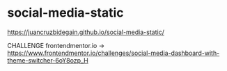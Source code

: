 # social-media-static
https://juancruzbidegain.github.io/social-media-static/

CHALLENGE frontendmentor.io -> https://www.frontendmentor.io/challenges/social-media-dashboard-with-theme-switcher-6oY8ozp_H 

